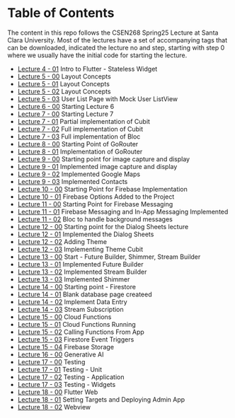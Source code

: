 # Table of Contents
The content in this repo follows the CSEN268 Spring25 Lecture at Santa Clara University. Most of the lectures have a set of accompanying tags that can be downloaded, indicated the lecture no and step, starting with step 0 where we usually have the initial code for starting the lecture.

- [Lecture 4 - 01](https://github.com/mehmetartun/CSEN268-S25/tree/L04.01) Intro to Flutter - Stateless Widget
- [Lecture 5 - 00](https://github.com/mehmetartun/CSEN268-S25/tree/L05.00) Layout Concepts
- [Lecture 5 - 01](https://github.com/mehmetartun/CSEN268-S25/tree/L05.01) Layout Concepts
- [Lecture 5 - 02](https://github.com/mehmetartun/CSEN268-S25/tree/L05.02) Layout Concepts
- [Lecture 5 - 03](https://github.com/mehmetartun/CSEN268-S25/tree/L05.03) User List Page with Mock User ListView
- [Lecture 6 - 00](https://github.com/mehmetartun/CSEN268-S25/tree/L06.00) Starting Lecture 6
- [Lecture 7 - 00](https://github.com/mehmetartun/CSEN268-S25/tree/L07.00) Starting Lecture 7
- [Lecture 7 - 01](https://github.com/mehmetartun/CSEN268-S25/tree/L07.01) Partial implementation of Cubit
- [Lecture 7 - 02](https://github.com/mehmetartun/CSEN268-S25/tree/L07.02) Full implementation of Cubit
- [Lecture 7 - 03](https://github.com/mehmetartun/CSEN268-S25/tree/L07.03) Full implementation of Bloc
- [Lecture 8 - 00](https://github.com/mehmetartun/CSEN268-S25/tree/L08.00) Starting Point of GoRouter
- [Lecture 8 - 01](https://github.com/mehmetartun/CSEN268-S25/tree/L08.01) Implementation of GoRouter
- [Lecture 9 - 00](https://github.com/mehmetartun/CSEN268-S25/tree/L09.00) Starting point for image capture and display
- [Lecture 9 - 01](https://github.com/mehmetartun/CSEN268-S25/tree/L09.01) Implemented image capture and display
- [Lecture 9 - 02](https://github.com/mehmetartun/CSEN268-S25/tree/L09.02) Implemented Google Maps
- [Lecture 9 - 03](https://github.com/mehmetartun/CSEN268-S25/tree/L09.03) Implemented  Contacts
- [Lecture 10 - 00](https://github.com/mehmetartun/CSEN268-S25/tree/L10.00) Starting Point for Firebase Implementation
- [Lecture 10 - 01](https://github.com/mehmetartun/CSEN268-S25/tree/L10.01) Firebase Options Added to the Project
- [Lecture 11 - 00](https://github.com/mehmetartun/CSEN268-S25/tree/L11.00) Starting Point for Firebase Messaging
- [Lecture 11 - 01](https://github.com/mehmetartun/CSEN268-S25/tree/L11.01) Firebase Messaging and In-App Messaging Implemented
- [Lecture 11 - 02](https://github.com/mehmetartun/CSEN268-S25/tree/L11.02) Bloc to handle background messages
- [Lecture 12 - 00](https://github.com/mehmetartun/CSEN268-S25/tree/L12.00) Starting point for the Dialog Sheets lecture
- [Lecture 12 - 01](https://github.com/mehmetartun/CSEN268-S25/tree/L12.01) Implemented the Dialog Sheets
- [Lecture 12 - 02](https://github.com/mehmetartun/CSEN268-S25/tree/L12.02) Adding Theme
- [Lecture 12 - 03](https://github.com/mehmetartun/CSEN268-S25/tree/L12.03) Implementing Theme Cubit
- [Lecture 13 - 00](https://github.com/mehmetartun/CSEN268-S25/tree/L13.00) Start - Future Builder, Shimmer, Stream Builder
- [Lecture 13 - 01](https://github.com/mehmetartun/CSEN268-S25/tree/L13.01) Implemented Future Builder
- [Lecture 13 - 02](https://github.com/mehmetartun/CSEN268-S25/tree/L13.02) Implemented Stream Builder
- [Lecture 13 - 03](https://github.com/mehmetartun/CSEN268-S25/tree/L13.03) Implemented Shimmer 
- [Lecture 14 - 00](https://github.com/mehmetartun/CSEN268-S25/tree/L14.00) Starting point - Firestore
- [Lecture 14 - 01](https://github.com/mehmetartun/CSEN268-S25/tree/L14.01) Blank database page createed
- [Lecture 14 - 02](https://github.com/mehmetartun/CSEN268-S25/tree/L14.02) Implement Data Entry 
- [Lecture 14 - 03](https://github.com/mehmetartun/CSEN268-S25/tree/L14.03) Stream Subscription
- [Lecture 15 - 00](https://github.com/mehmetartun/CSEN268-S25/tree/L15.00) Cloud Functions
- [Lecture 15 - 01](https://github.com/mehmetartun/CSEN268-S25/tree/L15.01) Cloud Functions Running
- [Lecture 15 - 02](https://github.com/mehmetartun/CSEN268-S25/tree/L15.02) Calling Functions From App
- [Lecture 15 - 03](https://github.com/mehmetartun/CSEN268-S25/tree/L15.03) Firestore Event Triggers
- [Lecture 15 - 04](https://github.com/mehmetartun/CSEN268-S25/tree/L15.04) Firebase Storage
- [Lecture 16 - 00](https://github.com/mehmetartun/CSEN268-S25/tree/L16.00) Generative AI
- [Lecture 17 - 00](https://github.com/mehmetartun/CSEN268-S25/tree/L17.00) Testing
- [Lecture 17 - 01](https://github.com/mehmetartun/CSEN268-S25/tree/L17.01) Testing - Unit
- [Lecture 17 - 02](https://github.com/mehmetartun/CSEN268-S25/tree/L17.02) Testing - Application
- [Lecture 17 - 03](https://github.com/mehmetartun/CSEN268-S25/tree/L17.03) Testing - Widgets
- [Lecture 18 - 00](https://github.com/mehmetartun/CSEN268-S25/tree/L18.00) Flutter Web
- [Lecture 18 - 01](https://github.com/mehmetartun/CSEN268-S25/tree/L18.01) Setting Targets and Deploying Admin App
- [Lecture 18 - 02](https://github.com/mehmetartun/CSEN268-S25/tree/L18.02) Webview


